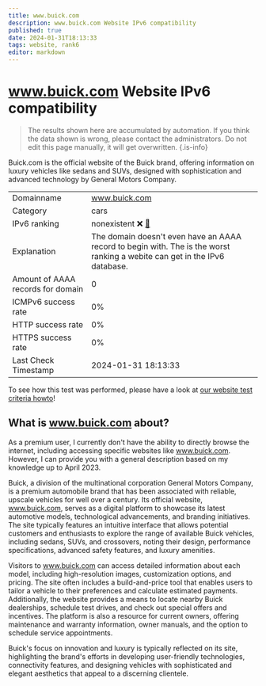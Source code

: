 ```yaml
---
title: www.buick.com
description: www.buick.com Website IPv6 compatibility
published: true
date: 2024-01-31T18:13:33
tags: website, rank6
editor: markdown
---
```


# www.buick.com Website IPv6 compatibility

> The results shown here are accumulated by automation. If you think the data shown is wrong, please contact the administrators. 
> Do not edit this page manually, it will get overwritten.
{.is-info}

Buick.com is the official website of the Buick brand, offering information on luxury vehicles like sedans and SUVs, designed with sophistication and advanced technology by General Motors Company.


|   |   |
| - | - |
| Domainname | www.buick.com
| Category | cars |
| IPv6 ranking | nonexistent :x: [🔗](/howto/ranking) |
| Explanation | The domain doesn't even have an AAAA record to begin with. The is the worst ranking a webite can get in the IPv6 database. |
| Amount of AAAA records for domain | 0 |
| ICMPv6 success rate | 0%|
| HTTP success rate | 0% |
| HTTPS success rate | 0% |
| Last Check Timestamp | 2024-01-31 18:13:33 |

To see how this test was performed, please have a look at [our website test criteria howto](/howto/testcriteria/website)!


## What is www.buick.com about?
As a premium user, I currently don't have the ability to directly browse the internet, including accessing specific websites like www.buick.com. However, I can provide you with a general description based on my knowledge up to April 2023.

Buick, a division of the multinational corporation General Motors Company, is a premium automobile brand that has been associated with reliable, upscale vehicles for well over a century. Its official website, www.buick.com, serves as a digital platform to showcase its latest automotive models, technological advancements, and branding initiatives. The site typically features an intuitive interface that allows potential customers and enthusiasts to explore the range of available Buick vehicles, including sedans, SUVs, and crossovers, noting their design, performance specifications, advanced safety features, and luxury amenities.

Visitors to www.buick.com can access detailed information about each model, including high-resolution images, customization options, and pricing. The site often includes a build-and-price tool that enables users to tailor a vehicle to their preferences and calculate estimated payments. Additionally, the website provides a means to locate nearby Buick dealerships, schedule test drives, and check out special offers and incentives. The platform is also a resource for current owners, offering maintenance and warranty information, owner manuals, and the option to schedule service appointments.

Buick's focus on innovation and luxury is typically reflected on its site, highlighting the brand's efforts in developing user-friendly technologies, connectivity features, and designing vehicles with sophisticated and elegant aesthetics that appeal to a discerning clientele.



